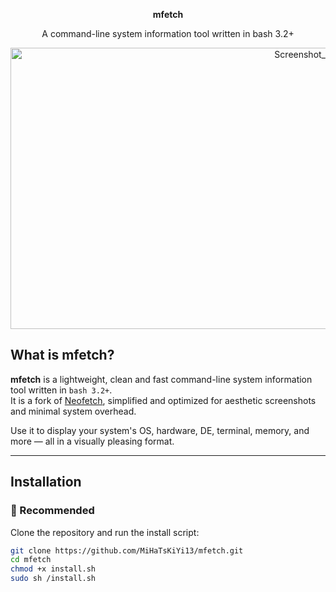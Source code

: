 <p align="center"><b>mfetch</b></p>
<p align="center">A command-line system information tool written in bash 3.2+</p>
<p align="center">
  <img width="1030" height="450" alt="Screenshot_20250802_131356" src="https://github.com/user-attachments/assets/158f2bb9-b260-4b0c-be8b-94d0909313a5" />
</p>

## What is mfetch?

**mfetch** is a lightweight, clean and fast command-line system information tool written in `bash 3.2+`.  
It is a fork of [Neofetch](https://github.com/dylanaraps/neofetch), simplified and optimized for aesthetic screenshots and minimal system overhead.

Use it to display your system's OS, hardware, DE, terminal, memory, and more — all in a visually pleasing format.

---

## Installation

### 🧩 Recommended

Clone the repository and run the install script:

```bash
git clone https://github.com/MiHaTsKiYi13/mfetch.git
cd mfetch
chmod +x install.sh
sudo sh /install.sh
